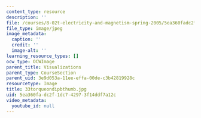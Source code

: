 ```yaml
---
content_type: resource
description: ''
file: /courses/8-02t-electricity-and-magnetism-spring-2005/5ea360fadc2f1dc742973f14ddf7a12c_33torqueondipbthumb.jpg
file_type: image/jpeg
image_metadata:
  caption: ''
  credit: ''
  image-alt: ''
learning_resource_types: []
ocw_type: OCWImage
parent_title: Visualizations
parent_type: CourseSection
parent_uid: 3e9d053a-11ee-effa-00de-c3b42819928c
resourcetype: Image
title: 33torqueondipbthumb.jpg
uid: 5ea360fa-dc2f-1dc7-4297-3f14ddf7a12c
video_metadata:
  youtube_id: null
---
```

